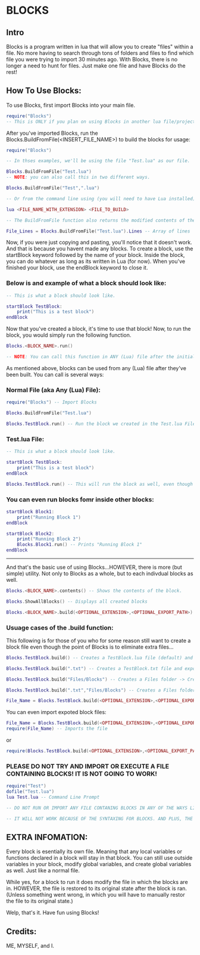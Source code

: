 # BLOCKS

## Intro

Blocks is a program written in lua that will allow you to create "files" within a file. No more having to search through tons of folders and files to find which file you were trying to import 30 minutes ago. With Blocks, there is no longer a need to hunt for files. Just make one file and have Blocks do the rest!

## How To Use Blocks:
To use Blocks, first import Blocks into your main file.

```lua
require("Blocks")
-- This is ONLY if you plan on using Blocks in another lua file/project. However, there are future plans to make this compatable with other languages (Or if you know what you're doing, you can get it to work).

```
After you've imported Blocks, run the Blocks.BuildFromFile(<INSERT_FILE_NAME>) to build the blocks for usage:
```lua
require("Blocks")

-- In thses examples, we'll be using the file "Test.lua" as our file.

Blocks.BuildFromFile("Test.lua")
-- NOTE: you can also call this in two different ways.

Blocks.BuildFromFile("Test",".lua")

-- Or from the command line using (you will need to have Lua installed):

lua <FILE_NAME_WITH_EXTENSION> <FILE_TO_BUILD>

-- The BuildFromFile function also returns the modified contents of the file as a table or array, which can be called by adding the .Lines argument to the BuildFromFile function.

File_Lines = Blocks.BuildFromFile("Test.lua").Lines -- Array of lines
```
Now, if you were just copying and pasting, you'll notice that it doesn't work. And that is because you havent made any blocks. To create a block, use the startBlock keyword followed by the name of your block. Inside the block, you can do whatever as long as its written in Lua (for now). When you've finished your block, use the endBlock keyword to close it. 

### Below is and example of what a block should look like:
```lua
-- This is what a block should look like.

startBlock TestBlock:
    print("This is a test block")
endBlock
```

Now that you've created a block, it's time to use that block! Now, to run the block, you would simply run the following function.

```lua
Blocks.<BLOCK_NAME>.run()

-- NOTE: You can call this function in ANY (Lua) file after the initial Blocks.BuildFromFile() function has been run.
```

As mentioned above, blocks can be used from any (Lua) file after they've been built. You can call is several ways:

### Normal File (aka Any (Lua) File):
```lua
require("Blocks") -- Import Blocks

Blocks.BuildFromFile("Test.lua")

Blocks.TestBlock.run() -- Run the block we created in the Test.lua File, which will print "This is a test block".
```
### Test.lua File:
```lua
-- This is what a block should look like.

startBlock TestBlock:
    print("This is a test block")
endBlock

Blocks.TestBlock.run() -- This will run the block as well, even though it's in the same file as the block.
```
### You can even run blocks fomr inside other blocks:
```lua
startBlock Block1:
    print("Running Block 1")
endBlock

startBlock Block2:
    print("Running Block 2")
    Blocks.Block1.run() -- Prints "Running Block 1"
endBlock
```
---
And that's the basic use of using Blocks...HOWEVER, there is more (but simple) utility. Not only to Blocks as a whole, but to each indivdual blocks as well.

```lua
Blocks.<BLOCK_NAME>.contents() -- Shows the contents of the block.

Blocks.ShowAllBlocks() -- Displays all created blocks

Blocks.<BLOCK_NAME>.build(<OPTIONAL_EXTENSION>,<OPTIONAL_EXPORT_PATH>) -- Will create a file named after the block's name, export said block into that file, and return the name of that file
```

### Usuage cases of the .build function:
This following is for those of you who for some reason still want to create a block file even though the point of Blocks is to eliminate extra files... 

```lua
Blocks.TestBlock.build() -- Creates a TestBlock.lua file (default) and exports

Blocks.TestBlock.build(".txt") -- Creates a TestBlock.txt file and exports

Blocks.TestBlock.build("Files/Blocks") -- Creates a Files folder -> Creates a Blocks folder -> Creates a TestBlock.lua file and exports

Blocks.TestBlock.build(".txt","Files/Blocks") -- Creates a Files folder -> Creates a Blocks folder -> Creates a TestBlock.txt file and exports

File_Name = Blocks.TestBlock.build(<OPTIONAL_EXTENSION>,<OPTIONAL_EXPORT_PATH>) -- Stores the full name of the created file including the path (if specified).
```
You can even import expoted block files:
```lua
File_Name = Blocks.TestBlock.build(<OPTIONAL_EXTENSION>,<OPTIONAL_EXPORT_PATH>) -- Stores file name
require(File_Name) -- Imports the file
```
or
```lua
require(Blocks.TestBlock.build(<OPTIONAL_EXTENSION>,<OPTIONAL_EXPORT_PATH>))
```
### PLEASE DO NOT TRY AND IMPORT OR EXECUTE A FILE CONTAINING BLOCKS! IT IS NOT GOING TO WORK!
```lua
require("Test")
dofile("Test.lua")
lua Test.lua -- Command Line Prompt

-- DO NOT RUN OR IMPORT ANY FILE CONTANING BLOCKS IN ANY OF THE WAYS LISTED ABOVE!!! (aka. AT ALL!!!)

-- IT WILL NOT WORK BECAUSE OF THE SYNTAXING FOR BLOCKS. AND PLUS, THE FILE IS RAN AUTOMATICALLY WHEN YOU BUILD THE BLOCKS FROM THAT FILE ANYWAY. SO THERE IS NO NEED OR REASON TO IMPORT IT OR RUN IT INDEPENDENTLY.
```

## EXTRA INFOMATION:
Every block is esentially its own file. Meaning that any local variables or functions declared in a block will stay in that block. You can still use outside variables in your block, modify global variables, and create global variables as well. Just like a normal file.

While yes, for a block to run it does modify the file in which the blocks are in. HOWEVER, the file is restored to its original state after the block is ran. (Unless something went wrong, in which you will have to manually restor the file to its original state.)

Welp, that's it. Have fun using Blocks!
## Credits:
ME, MYSELF, and I.